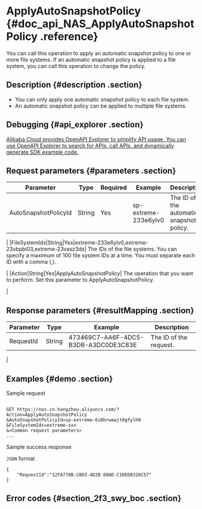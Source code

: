 # ApplyAutoSnapshotPolicy {#doc_api_NAS_ApplyAutoSnapshotPolicy .reference}

You can call this operation to apply an automatic snapshot policy to one or more file systems. If an automatic snapshot policy is applied to a file system, you can call this operation to change the policy.

## Description {#description .section}

-   You can only apply one automatic snapshot policy to each file system.
-   An automatic snapshot policy can be applied to multiple file systems.

## Debugging {#api_explorer .section}

[Alibaba Cloud provides OpenAPI Explorer to simplify API usage. You can use OpenAPI Explorer to search for APIs, call APIs, and dynamically generate SDK example code.](https://api.aliyun.com/#product=NAS&api=ApplyAutoSnapshotPolicy&type=RPC&version=2017-06-26)

## Request parameters {#parameters .section}

|Parameter|Type|Required|Example|Description|
|---------|----|--------|-------|-----------|
|AutoSnapshotPolicyId|String|Yes|sp-extreme-233e6ylv0| The ID of the automatic snapshot policy.

 |
|FileSystemIds|String|Yes|extreme-233e6ylv0,extreme-23vbpbi03,extreme-23vasz3ds| The IDs of the file systems. You can specify a maximum of 100 file system IDs at a time. You must separate each ID with a comma \(,\).

 |
|Action|String|Yes|ApplyAutoSnapshotPolicy| The operation that you want to perform. Set this parameter to ApplyAutoSnapshotPolicy.

 |

## Response parameters {#resultMapping .section}

|Parameter|Type|Example|Description|
|---------|----|-------|-----------|
|RequestId|String|473469C7-AA6F-4DC5-B3DB-A3DC0DE3C83E| The ID of the request.

 |

## Examples {#demo .section}

Sample request

``` {#request_demo}

GET https://nas.cn-hangzhou.aliyuncs.com/?Action=ApplyAutoSnapshotPolicy
&AutoSnapshotPolicyId=sp-extreme-6i0brwewjt0gfylh0
&FileSystemIds=extreme-xxx
&<Common request parameters>
...

```

Sample success response

`JSON` format

``` {#json_return_success_demo}
{
	"RequestId":"12FA778B-C8D3-4D2B-88AD-C10ED0326C57"
}
```

## Error codes {#section_2f3_swy_boc .section}

